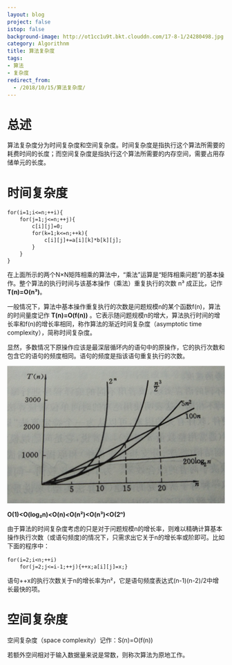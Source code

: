 ```yaml
---
layout: blog
project: false
istop: false
background-image: http://ot1cc1u9t.bkt.clouddn.com/17-8-1/24280498.jpg
category: Algorithnm
title: 算法复杂度
tags:
- 算法
- 复杂度
redirect_from:
  - /2018/10/15/算法复杂度/
---
```


# 总述

算法复杂度分为时间复杂度和空间复杂度。时间复杂度是指执行这个算法所需要的耗费时间的长度；而空间复杂度是指执行这个算法所需要的内存空间，需要占用存储单元的长度。

# 时间复杂度

```
for(i=1;i<=n;++i){
    for(j=1;j<=n;++j){
        c[i][j]=0;
        for(k=1;k<=n;++k){
            c[i][j]+=a[i][k]*b[k][j];
        }
    }
}
```

在上面所示的两个N×N矩阵相乘的算法中，“乘法”运算是“矩阵相乘问题”的基本操作。整个算法的执行时间与该基本操作（乘法）重复执行的次数 n³ 成正比，记作 **T(n)=O(n³)**。

一般情况下，算法中基本操作重复执行的次数是问题规模n的某个函数f(n)，算法的时间量度记作 **T(n)=O(f(n))** 。它表示随问题规模n的增大，算法执行时间的增长率和f(n)的增长率相同，称作算法的渐近时间复杂度（asymptotic time complexity），简称时间复杂度。

显然，多数情况下原操作应该是最深层循环内的语句中的原操作，它的执行次数和包含它的语句的频度相同。语句的频度是指该语句重复执行的次数。

<img src="/style/images/passage/algorithm_complexity/develop.jpg">

**O(1)<O(log₂n)<O(n)<O(n²)<O(n³)<O(2ⁿ)**

由于算法的时间复杂度考虑的只是对于问题规模n的增长率，则难以精确计算基本操作执行次数（或语句频度)的情况下，只需求出它关于n的增长率或阶即可。比如下面的程序中：
```
for(i=2;i<n;++i)
    for(j=2;j<=i-1;++j){++x;a[i][j]=x;}
```
语句++x的执行次数关于n的增长率为n²，它是语句频度表达式(n-1)(n-2)/2中增长最快的项。

# 空间复杂度

空间复杂度（space complexity）记作：S(n)=O(f(n))

若额外空间相对于输入数据量来说是常数，则称次算法为原地工作。
